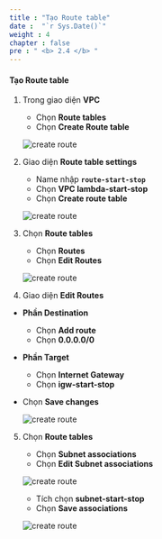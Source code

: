 ```yaml
---
title : "Tạo Route table"
date :  "`r Sys.Date()`" 
weight : 4
chapter : false
pre : " <b> 2.4 </b> "
---
```


#### Tạo Route table

1. Trong giao diện **VPC**

   - Chọn **Route tables**
   - Chọn **Create Route table**
  
    ![create route](/images/2-createVPC/4CreateRoute/0001.png?width=90pc)

2. Giao diện **Route table settings**

   - Name nhập **```route-start-stop```**
   - Chọn **VPC lambda-start-stop**
   - Chọn **Create route table**

    ![create route](/images/2-createVPC/4CreateRoute/0002.png?width=90pc)

3. Chọn **Route tables**
   
   - Chọn **Routes**
   - Chọn **Edit Routes**
  
    ![create route](/images/2-createVPC/4CreateRoute/0003.png?width=90pc)
  
  

4. Giao diện **Edit Routes**

 - **Phần Destination**
   - Chọn **Add route**
   - Chọn **0.0.0.0/0**
  
 - **Phần Target**
   - Chọn **Internet Gateway**
   - Chọn **igw-start-stop**
 - Chọn **Save changes**
  
    ![create route](/images/2-createVPC/4CreateRoute/0004.png?width=90pc)


5. Chọn **Route tables**

   - Chọn **Subnet associations**
   - Chọn **Edit Subnet associations**

    ![create route](/images/2-createVPC/4CreateRoute/0005.png?width=90pc)

   - Tích chọn **subnet-start-stop**
   - Chọn **Save associations**
  
    ![create route](/images/2-createVPC/4CreateRoute/0006.png?width=90pc)